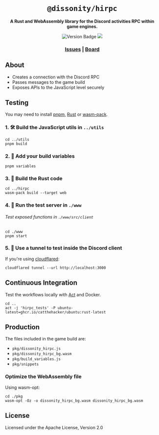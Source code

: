 <div align="center">

  <h1><code>@dissonity/hirpc</code></h1>

  <strong>A Rust and WebAssembly library for the Discord activities RPC within game engines.</strong>

  <p>
    <img src="https://img.shields.io/badge/dynamic/toml?url=https%3A%2F%2Fraw.githubusercontent.com%2FFurnyr%2FDissonity%2Frefs%2Fheads%2Fdev%2Fhirpc%2FCargo.toml&query=package.version&prefix=v&label=version&color=red" alt="Version Badge" />
    <img src="https://img.shields.io/github/actions/workflow/status/Furnyr/Dissonity/hirpc.yaml">
  </p>

  <h3>
    <a href="https://github.com/Furnyr/Dissonity/issues">Issues</a>
    <span> | </span>
    <a href="https://github.com/users/Furnyr/projects/2">Board</a>
  </h3>
</div>

## About

- Creates a connection with the Discord RPC
- Passes messages to the game build
- Exposes APIs to the JavaScript level securely

## Testing

You may need to install [pnpm](https://pnpm.io), [Rust](https://www.rust-lang.org/learn/get-started) or [wasm-pack](https://rustwasm.github.io/wasm-pack/installer/).

### 1. 🛠️ Build the JavaScript utils in `../utils`
```
cd ../utils
pnpm build
```

### 2. 🧩 Add your build variables
```
pnpm variables
```

### 3. 🦀 Build the Rust code
```
cd ../hirpc
wasm-pack build --target web
```

### 4. 🔌 Run the test server in `./www`

###### Test exposed functions in `./www/src/client`

```
cd ./www
pnpm start
```

### 5. 🔬 Use a tunnel to test inside the Discord client

If you're using [cloudflared](https://developers.cloudflare.com/cloudflare-one/connections/connect-networks/get-started/create-local-tunnel/#1-download-and-install-cloudflared):
```
cloudflared tunnel --url http://localhost:3000
```

## Continuous Integration

Test the workflows locally with [Act](https://github.com/nektos/act) and Docker.

```
cd ..
act -j 'hirpc_tests' -P ubuntu-latest=ghcr.io/catthehacker/ubuntu:rust-latest
```

## Production

The files included in the game build are:

- `pkg/dissonity_hirpc.js`
- `pkg/dissonity_hirpc_bg.wasm`
- `pkg/build_variables.js`
- `pkg/snippets`

### Optimize the WebAssembly file

Using wasm-opt:

```
cd ./pkg
wasm-opt -Oz -o dissonity_hirpc_bg.wasm dissonity_hirpc_bg.wasm
```

## License

Licensed under the Apache License, Version 2.0